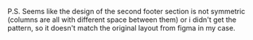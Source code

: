 P.S. Seems like the design of the second footer section is not symmetric (columns are all with different space between them) or i didn't get the pattern, so it doesn't match the original layout from figma in my case.
